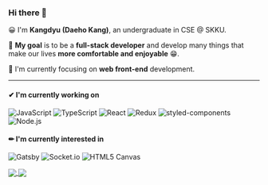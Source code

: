 ### Hi there 👋

😀 I'm __Kangdyu (Daeho Kang)__, an undergraduate in CSE @ SKKU.

🎯 __My goal__ is to be a __full-stack developer__ and develop many things that make our lives __more comfortable and enjoyable__ 😁.

👀 I'm currently focusing on __web front-end__ development.

---

#### ✔ I'm currently working on

![JavaScript](https://img.shields.io/badge/-JavaScript-yellow?style=flat-square)
![TypeScript](https://img.shields.io/badge/-TypeScript-blue?style=flat-square)
![React](https://img.shields.io/badge/-React-61dafb?style=flat-square)
![Redux](https://img.shields.io/badge/-Redux-blueviolet?style=flat-square)
![styled-components](https://img.shields.io/badge/-styled--components-ff69b4?style=flat-square)
![Node.js](https://img.shields.io/badge/-Node.js-brightgreen?style=flat-square)

#### ✏ I'm currently interested in

![Gatsby](https://img.shields.io/badge/-Gatsby-542c85?style=flat-square)
![Socket.io](https://img.shields.io/badge/-Socket.io-green?style=flat-square)
![HTML5 Canvas](https://img.shields.io/badge/-Canvas-lightgrey?style=flat-square)
<!-- ![Three.js](https://img.shields.io/badge/-Three.js-red?style=flat-square) -->

<a href="https://github.com/anuraghazra/github-readme-stats">
  <img align="center" src="https://github-readme-stats.vercel.app/api/top-langs/?username=Kangdyu&layout=compact" />
</a>
<a href="https://github.com/anuraghazra/github-readme-stats">
  <img align="center" src="https://github-readme-stats.vercel.app/api?username=Kangdyu&show_icons=true&count_private=true" />
</a>
